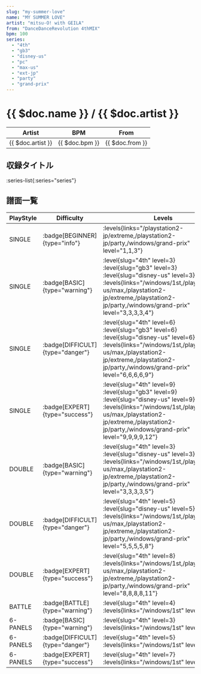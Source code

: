 ```yaml
---
slug: "my-summer-love"
name: "MY SUMMER LOVE"
artist: "mitsu-O! with GEILA"
from: "DanceDanceRevolution 4thMIX"
bpm: 100
series:
  - "4th"
  - "gb3"
  - "disney-us"
  - "pc"
  - "max-us"
  - "ext-jp"
  - "party"
  - "grand-prix"
---
```


# {{ $doc.name }} / {{ $doc.artist }}

|Artist|BPM|From|
|------|---|----|
|{{ $doc.artist }}|{{ $doc.bpm }}|{{ $doc.from }}|

## 収録タイトル

:series-list{:series="series"}

## 譜面一覧

|PlayStyle|Difficulty|Levels|Notes|Movie|
|---------|----------|------|-----|-----|
|SINGLE| :badge[BEGINNER]{type="info"}| :levels{links="/playstation2-jp/extreme,/playstation2-jp/party,/windows/grand-prix" level="1,1,3"}|65/0||
|SINGLE| :badge[BASIC]{type="warning"}|<div class="field is-grouped is-grouped-multiline"> :level{slug="4th" level=3} :level{slug="gb3" level=3} :level{slug="disney-us" level=3} :levels{links="/windows/1st,/playstation2-us/max,/playstation2-jp/extreme,/playstation2-jp/party,/windows/grand-prix" level="3,3,3,3,4"}</div>|117/0||
|SINGLE| :badge[DIFFICULT]{type="danger"}|<div class="field is-grouped is-grouped-multiline"> :level{slug="4th" level=6} :level{slug="gb3" level=6} :level{slug="disney-us" level=6} :levels{links="/windows/1st,/playstation2-us/max,/playstation2-jp/extreme,/playstation2-jp/party,/windows/grand-prix" level="6,6,6,6,9"}</div>|189/0||
|SINGLE| :badge[EXPERT]{type="success"}|<div class="field is-grouped is-grouped-multiline"> :level{slug="4th" level=9} :level{slug="gb3" level=9} :level{slug="disney-us" level=9} :levels{links="/windows/1st,/playstation2-us/max,/playstation2-jp/extreme,/playstation2-jp/party,/windows/grand-prix" level="9,9,9,9,12"}</div>|260/0||
|DOUBLE| :badge[BASIC]{type="warning"}|<div class="field is-grouped is-grouped-multiline"> :level{slug="4th" level=3} :level{slug="disney-us" level=3} :levels{links="/windows/1st,/playstation2-us/max,/playstation2-jp/extreme,/playstation2-jp/party,/windows/grand-prix" level="3,3,3,3,5"}</div>|119/0||
|DOUBLE| :badge[DIFFICULT]{type="danger"}|<div class="field is-grouped is-grouped-multiline"> :level{slug="4th" level=5} :level{slug="disney-us" level=5} :levels{links="/windows/1st,/playstation2-us/max,/playstation2-jp/extreme,/playstation2-jp/party,/windows/grand-prix" level="5,5,5,5,8"}</div>|186/0||
|DOUBLE| :badge[EXPERT]{type="success"}|<div class="field is-grouped is-grouped-multiline"> :level{slug="4th" level=8} :levels{links="/windows/1st,/playstation2-us/max,/playstation2-jp/extreme,/playstation2-jp/party,/windows/grand-prix" level="8,8,8,8,11"}</div>|244/0||
|BATTLE| :badge[BATTLE]{type="warning"}|<div class="field is-grouped is-grouped-multiline"> :level{slug="4th" level=4} :levels{links="/windows/1st" level="4"}</div>|||
|6-PANELS| :badge[BASIC]{type="warning"}|<div class="field is-grouped is-grouped-multiline"> :level{slug="4th" level=3} :levels{links="/windows/1st" level="3"}</div>|119/0||
|6-PANELS| :badge[DIFFICULT]{type="danger"}|<div class="field is-grouped is-grouped-multiline"> :level{slug="4th" level=5} :levels{links="/windows/1st" level="5"}</div>|186/0||
|6-PANELS| :badge[EXPERT]{type="success"}|<div class="field is-grouped is-grouped-multiline"> :level{slug="4th" level=7} :levels{links="/windows/1st" level="7"}</div>|246/0||
